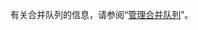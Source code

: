 
有关合并队列的信息，请参阅“[管理合并队列](/repositories/configuring-branches-and-merges-in-your-repository/configuring-pull-request-merges/managing-a-merge-queue)”。
